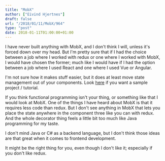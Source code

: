 ```yaml
---
title: "MobX"
author: ["Eivind Hjertnes"]
draft: false
url: "/2018/01/11/MobX/964"
type: "post"
date: 2018-01-11T01:00:00+01:00
---
```


I have never built anything with MobX, and I don't think I will, unless
it's forced down over my head. But I'm pretty sure that if I had the
choice between a job where I worked with redux or one where I worked
with MobX, I would have chosen the former; much like I would have if I
had the option between a job where I used React and one where I used Vue
or Angular.

I'm not sure how it makes stuff easier, but it does at least move state
management out of your components. Look
[here](https://github.com/mobxjs/mobx-react-boilerplate) if you want a
sample project / tutorial.

If you think functional programming isn't your thing, or something like
that I would look at MobX. One of the things I have heard about MobX is
that it requires less code than redux. But I don't see anything in MobX
that lets you place the state anywhere in the component three like you
can with redux. And the whole decorator thing feels a little bit too
much like Java programming for my taste.

I don't mind Java or C# as a backend language, but I don't think those
ideas are that great when it comes to frontend development.

It might be the right thing for you, even though I don't like it;
especially if you don't like redux.
